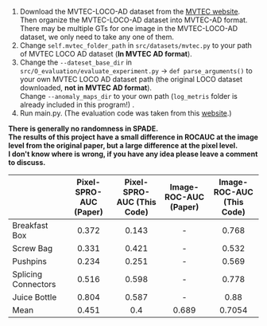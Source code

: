 1. Download the MVTEC-LOCO-AD dataset from the  [MVTEC website](https://www.mvtec.com/company/research/datasets/mvtec-loco). Then organize the MVTEC-LOCO-AD dataset into MVTEC-AD format. There may be multiple GTs for one image in the MVTEC-LOCO-AD dataset, we only need to take any one of them.
2. Change ````self.mvtec_folder_path```` in ````src/datasets/mvtec.py```` to your path of MVTEC LOCO AD dataset (**In MVTEC AD format**).
3. Change the ````--dateset_base_dir```` in ````src/O_evaluation/evaluate_experiment.py```` -> ````def parse_arguments()```` to your own MVTEC LOCO AD dataset path (the original LOCO dataset downloaded, **not in MVTEC AD format**).  
Change ````--anomaly_maps_dir```` to your own path (````log_metris```` folder is already included in this program!) .
4. Run main.py.  (The evaluation code was taken from this [website](https://www.mvtec.com/company/research/datasets/mvtec-loco).)

**There is generally no randomness in SPADE.  
The results of this project have a small difference in ROCAUC at the image level from the original paper, but a large difference at the pixel level.   
I don't know where is wrong, if you have any idea please leave a comment to discuss.**

|    |      Pixel-SPRO-AUC (Paper)      |  Pixel-SPRO-AUC (This Code) |  Image-ROC-AUC (Paper) |  Image-ROC-AUC (This Code) |
|----------|:-------------:|:------:|:------:|:------:|
| Breakfast Box |  0.372 | 0.143 | -|0.768 |
| Screw Bag |    0.331   |   0.421 | -|0.532 |
| Pushpins | 0.234 |    0.251 | -|0.569 |
| Splicing Connectors | 0.516 |   0.598 |- |0.778 |
| Juice Bottle |0.804 |    0.587 |- |0.88 |
| Mean |0.451 |   0.4 | 0.689 | 0.7054 |

 
